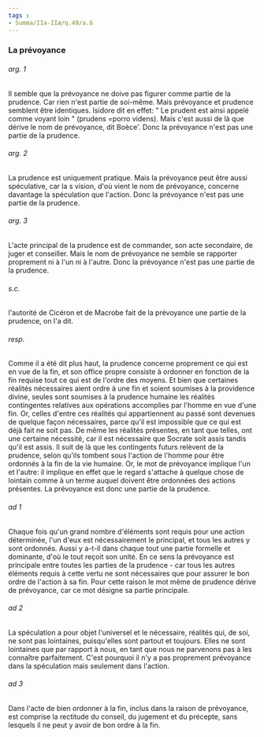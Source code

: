 ```yaml
---
tags : 
- Summa/IIa-IIæ/q.49/a.6
---
```


### La prévoyance

###### arg. 1
Il semble que la prévoyance ne doive pas figurer comme partie de la prudence. Car rien n'est partie de soi-même. Mais prévoyance et prudence semblent être identiques. Isidore dit en effet: " Le prudent est ainsi appelé comme voyant loin " (prudens =porro videns). Mais c'est aussi de là que dérive le nom de prévoyance, dit Boèce'. Donc la prévoyance n'est pas une partie de la prudence. 

###### arg. 2
La prudence est uniquement pratique. Mais la prévoyance peut être aussi spéculative, car la s vision, d'où vient le nom de prévoyance, concerne davantage la spéculation que l'action. Donc la prévoyance n'est pas une partie de la prudence. 

###### arg. 3
L'acte principal de la prudence est de commander, son acte secondaire, de juger et conseiller. Mais le nom de prévoyance ne semble se rapporter proprement ni à l'un ni à l'autre. Donc la prévoyance n'est pas une partie de la prudence. 

###### s.c.
l'autorité de Cicéron et de Macrobe fait de la prévoyance une partie de la prudence, on l'a dit. 

###### resp.
Comme il a été dit plus haut, la prudence concerne proprement ce qui est en vue de la fin, et son office propre consiste à ordonner en fonction de la fin requise tout ce qui est de l'ordre des moyens. Et bien que certaines réalités nécessaires aient ordre à une fin et soient soumises à la providence divine, seules sont soumises à la prudence humaine les réalités contingentes relatives aux opérations accomplies par l'homme en vue d'une fin. Or, celles d'entre ces réalités qui appartiennent au passé sont devenues de quelque façon nécessaires, parce qu'il est impossible que ce qui est déjà fait ne soit pas. De même les réalités présentes, en tant que telles, ont une certaine nécessité, car il est nécessaire que Socrate soit assis tandis qu'il est assis. Il suit de là que les contingents futurs relèvent de la prudence, selon qu'ils tombent sous l'action de l'homme pour être ordonnés à la fin de la vie humaine. Or, le mot de prévoyance implique l'un et l'autre: il implique en effet que le regard s'attache à quelque chose de lointain comme à un terme auquel doivent être ordonnées des actions présentes. La prévoyance est donc une partie de la prudence. 

###### ad 1
Chaque fois qu'un grand nombre d'éléments sont requis pour une action déterminée, l'un d'eux est nécessairement le principal, et tous les autres y sont ordonnés. Aussi y a-t-il dans chaque tout une partie formelle et dominante, d'où le tout reçoit son unité. En ce sens la prévoyance est principale entre toutes les parties de la prudence - car tous les autres éléments requis à cette vertu ne sont nécessaires que pour assurer le bon ordre de l'action à sa fin. Pour cette raison le mot même de prudence dérive de prévoyance, car ce mot désigne sa partie principale. 

###### ad 2
La spéculation a pour objet l'universel et le nécessaire, réalités qui, de soi, ne sont pas lointaines, puisqu'elles sont partout et toujours. Elles ne sont lointaines que par rapport à nous, en tant que nous ne parvenons pas à les connaître parfaitement. C'est pourquoi il n'y a pas proprement prévoyance dans la spéculation mais seulement dans l'action. 

###### ad 3
Dans l'acte de bien ordonner à la fin, inclus dans la raison de prévoyance, est comprise la rectitude du conseil, du jugement et du précepte, sans lesquels il ne peut y avoir de bon ordre à la fin. 

